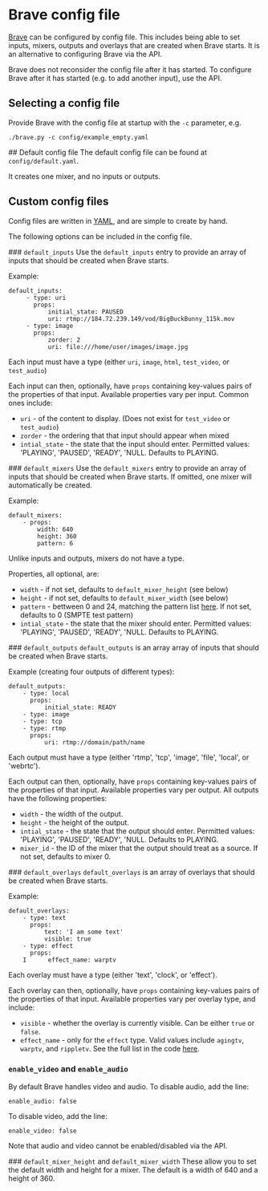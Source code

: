 # Brave config file
[Brave](../README.md) can be configured by config file.
This includes being able to set inputs, mixers, outputs and overlays that are created when Brave starts. It is an alternative to configuring Brave via the API.

Brave does not reconsider the config file after it has started. To configure Brave after it has started (e.g. to add another input), use the API.

## Selecting a config file
Provide Brave with the config file at startup with the `-c` parameter, e.g.

```
./brave.py -c config/example_empty.yaml
```

## Default config file
The default config file can be found at `config/default.yaml`.

It creates one mixer, and no inputs or outputs.

## Custom config files
Config files are written in [YAML](http://yaml.org/), and are simple to create by hand.

The following options can be included in the config file.

### `default_inputs`
Use the `default_inputs` entry to provide an array of inputs that should be created when Brave starts.

Example:

```
default_inputs:
     - type: uri
       props:
           initial_state: PAUSED
           uri: rtmp://184.72.239.149/vod/BigBuckBunny_115k.mov
     - type: image
       props:
           zorder: 2
           uri: file:///home/user/images/image.jpg
```

Each input must have a type (either `uri`, `image`, `html`, `test_video`, or `test_audio`)

Each input can then, optionally, have `props` containing key-values pairs of the properties of that input. Available properties vary per input. Common ones include:

* `uri` - of the content to display. (Does not exist for `test_video` or `test_audio`)
* `zorder` - the ordering that that input should appear when mixed
* `intial_state` - the state that the input should enter. Permitted values: 'PLAYING', 'PAUSED', 'READY', 'NULL. Defaults to PLAYING.


### `default_mixers`
Use the `default_mixers` entry to provide an array of inputs that should be created when Brave starts. If omitted, one mixer will automatically be created.


Example:

```
default_mixers:
    - props:
        width: 640
        height: 360
        pattern: 6
```

Unlike inputs and outputs, mixers do not have a type.

Properties, all optional, are:

* `width` - if not set, defaults to `default_mixer_height` (see below)
* `height` - if not set, defaults to `default_mixer_width` (see below)
* `pattern` - bettween 0 and 24, matching the pattern list [here](https://gstreamer.freedesktop.org/data/doc/gstreamer/head/gst-plugins-base-plugins/html/gst-plugins-base-plugins-videotestsrc.html#GstVideoTestSrcPattern.members). If not set, defaults to 0 (SMPTE test pattern)
* `intial_state` - the state that the mixer should enter. Permitted values: 'PLAYING', 'PAUSED', 'READY', 'NULL. Defaults to PLAYING.

### `default_outputs`
`default_outputs` is an array array of inputs that should be created when Brave starts.

Example (creating four outputs of different types):

```
default_outputs:
    - type: local
      props:
          initial_state: READY
    - type: image
    - type: tcp
    - type: rtmp
      props:
          uri: rtmp://domain/path/name
```

Each output must have a type (either 'rtmp', 'tcp', 'image', 'file', 'local', or 'webrtc').

Each output can then, optionally, have `props` containing key-values pairs of the properties of that input. Available properties vary per output. All outputs have the following properties:

* `width` - the width of the output.
* `height` - the height of the output.
* `intial_state` - the state that the output should enter. Permitted values: 'PLAYING', 'PAUSED', 'READY', 'NULL. Defaults to PLAYING.
* `mixer_id` - the ID of the mixer that the output should treat as a source. If not set, defaults to mixer 0.

### `default_overlays`
`default_overlays` is an array of overlays that should be created when
Brave starts.

Example:

```
default_overlays:
    - type: text
      props:
          text: 'I am some text'
          visible: true
    - type: effect
      props:
	I      effect_name: warptv
```

Each overlay must have a type (either 'text', 'clock', or 'effect').

Each overlay can then, optionally, have `props` containing key-values pairs of the properties of that input. Available properties vary per overlay type, and include:

* `visible` - whether the overlay is currently visible. Can be either `true` or `false`.
* `effect_name` - only for the `effect` type. Valid values include `agingtv`, `warptv`, and `rippletv`. See the full list in the code [here](../brave/overlays/effect.py).

### `enable_video` and `enable_audio`
By default Brave handles video and audio. To disable audio, add the line:

```
enable_audio: false
```

To disable video, add the line:

```
enable_video: false
```

Note that audio and video cannot be enabled/disabled via the API.

### `default_mixer_height` and `default_mixer_width`
These allow you to set the default width and height for a mixer.
The default is a width of 640 and a height of 360.
